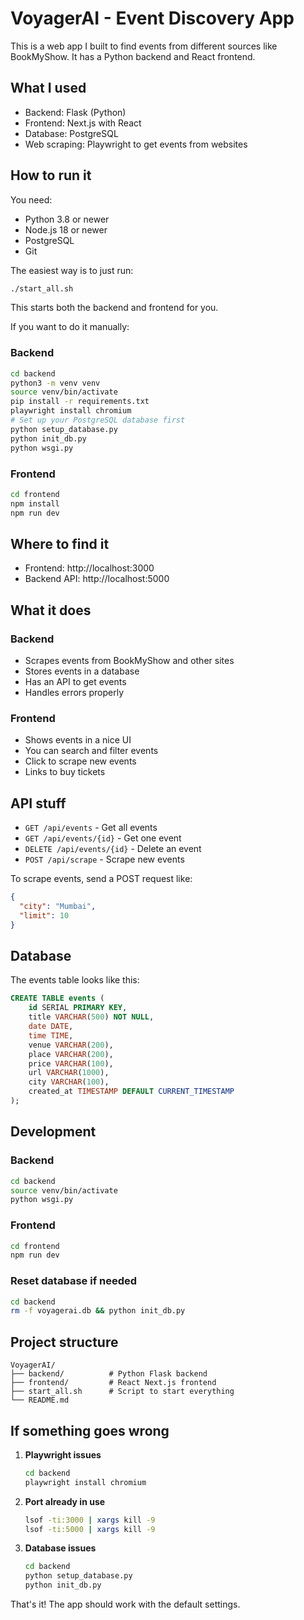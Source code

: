 # VoyagerAI - Event Discovery App

This is a web app I built to find events from different sources like BookMyShow. It has a Python backend and React frontend.

## What I used

- Backend: Flask (Python)
- Frontend: Next.js with React
- Database: PostgreSQL
- Web scraping: Playwright to get events from websites

## How to run it

You need:
- Python 3.8 or newer
- Node.js 18 or newer
- PostgreSQL
- Git

The easiest way is to just run:
```bash
./start_all.sh
```

This starts both the backend and frontend for you.

If you want to do it manually:

### Backend
```bash
cd backend
python3 -m venv venv
source venv/bin/activate
pip install -r requirements.txt
playwright install chromium
# Set up your PostgreSQL database first
python setup_database.py
python init_db.py
python wsgi.py
```

### Frontend
```bash
cd frontend
npm install
npm run dev
```

## Where to find it

- Frontend: http://localhost:3000
- Backend API: http://localhost:5000

## What it does

### Backend
- Scrapes events from BookMyShow and other sites
- Stores events in a database
- Has an API to get events
- Handles errors properly

### Frontend
- Shows events in a nice UI
- You can search and filter events
- Click to scrape new events
- Links to buy tickets

## API stuff

- `GET /api/events` - Get all events
- `GET /api/events/{id}` - Get one event
- `DELETE /api/events/{id}` - Delete an event
- `POST /api/scrape` - Scrape new events

To scrape events, send a POST request like:
```json
{
  "city": "Mumbai",
  "limit": 10
}
```

## Database

The events table looks like this:
```sql
CREATE TABLE events (
    id SERIAL PRIMARY KEY,
    title VARCHAR(500) NOT NULL,
    date DATE,
    time TIME,
    venue VARCHAR(200),
    place VARCHAR(200),
    price VARCHAR(100),
    url VARCHAR(1000),
    city VARCHAR(100),
    created_at TIMESTAMP DEFAULT CURRENT_TIMESTAMP
);
```

## Development

### Backend
```bash
cd backend
source venv/bin/activate
python wsgi.py
```

### Frontend
```bash
cd frontend
npm run dev
```

### Reset database if needed
```bash
cd backend
rm -f voyagerai.db && python init_db.py
```

## Project structure

```
VoyagerAI/
├── backend/          # Python Flask backend
├── frontend/         # React Next.js frontend
├── start_all.sh      # Script to start everything
└── README.md
```

## If something goes wrong

1. **Playwright issues**
   ```bash
   cd backend
   playwright install chromium
   ```

2. **Port already in use**
   ```bash
   lsof -ti:3000 | xargs kill -9
   lsof -ti:5000 | xargs kill -9
   ```

3. **Database issues**
   ```bash
   cd backend
   python setup_database.py
   python init_db.py
   ```

That's it! The app should work with the default settings.
